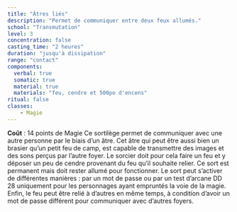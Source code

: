 ```yaml
---
title: "Âtres liés"
description: "Permet de communiquer entre deux feux allumés."
school: "Transmutation"
level: 3
concentration: false
casting_time: "2 heures"
duration: "jusqu'à dissipation"
range: "contact"
components:
  verbal: true
  somatic: true
  material: true
  materials: "feu, cendre et 500po d'encens"
ritual: false
classes:
    - Magie
---
```

**Coût** : 14 points de Magie
Ce sortilège permet de communiquer avec une autre personne par le biais d’un âtre. Cet âtre qui peut être aussi bien un brasier qu’un petit feu de camp, est capable de transmettre des images et des sons perçus par l’autre foyer. Le sorcier doit pour cela faire un feu et y déposer un peu de cendre provenant du feu qu’il souhaite relier. Ce sort est permanent mais doit rester allumé pour fonctionner. Le sort peut s’activer de différentes manières : par un mot de passe ou par un test d’arcane DD 28 uniquement pour les personnages ayant empruntés la voie de la magie. Enfin, le feu peut être relié à d’autres en même temps, à condition d’avoir un mot de passe différent pour communiquer avec d’autres foyers.  
